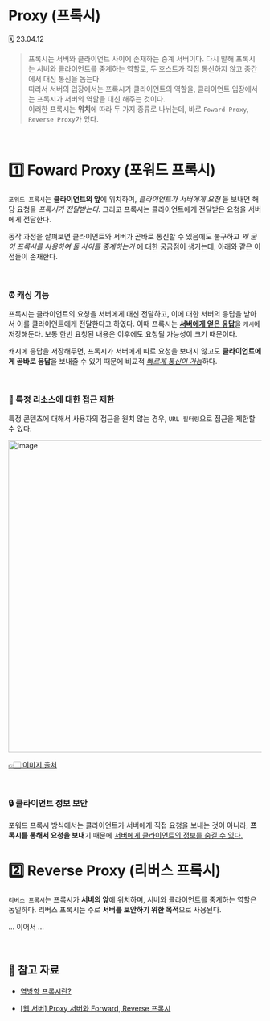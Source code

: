 # Proxy (프록시)

🗓 23.04.12

> 프록시는 서버와 클라이언트 사이에 존재하는 중계 서버이다. 다시 말해 프록시는 서버와 클라이언트를 중계하는 역할로, 두 호스트가 직접 통신하지 않고 중간에서 대신 통신을 돕는다.  
> 따라서 서버의 입장에서는 프록시가 클라이언트의 역할을, 클라이언트 입장에서는 프록시가 서버의 역할을 대신 해주는 것이다.  
> 이러한 프록시는 **위치**에 따라 두 가지 종류로 나뉘는데, 바로 `Foward Proxy`, `Reverse Proxy`가 있다.

<br>

# 1️⃣ Foward Proxy (포워드 프록시)

`포워드 프록시`는 **클라이언트의 앞**에 위치하며, _클라이언트가 서버에게 요청_ 을 보내면 해당 요청을 _프록시가 전달받는다._ 그리고 프록시는 클라이언트에게 전달받은 요청을 서버에게 전달한다.

동작 과정을 살펴보면 클라이언트와 서버가 곧바로 통신할 수 있음에도 불구하고 _왜 굳이 프록시를 사용하여 둘 사이를 중계하는가_ 에 대한 궁금점이 생기는데, 아래와 같은 이점들이 존재한다.

<br>

### ⏰ 캐싱 기능

프록시는 클라이언트의 요청을 서버에게 대신 전달하고, 이에 대한 서버의 응답을 받아서 이를 클라이언트에게 전달한다고 하였다. 이때 프록시는 <U>**서버에게 얻은 응답**</U>을 `캐시`에 저장해둔다. 보통 한번 요청된 내용은 이후에도 요청될 가능성이 크기 때문이다.

캐시에 응답을 저장해두면, 프록시가 서버에게 따로 요청을 보내지 않고도 **클라이언트에게 곧바로 응답**을 보내줄 수 있기 때문에 비교적 <U>_빠르게 통신이 가능_</U>하다.

<br>

### 🚫 특정 리소스에 대한 접근 제한

특정 콘텐츠에 대해서 사용자의 접근을 원치 않는 경우, `URL 필터링`으로 접근을 제한할 수 있다.

<img width="620" alt="image" src="https://user-images.githubusercontent.com/63039855/231438955-f35aaa2c-c916-4483-8a66-8ea693eb9294.png">

[👉🏻 이미지 출처](https://engineer-mole.tistory.com/288)

<br>

### 🔒 클라이언트 정보 보안

포워드 프록시 방식에서는 클라이언트가 서버에게 직접 요청을 보내는 것이 아니라, **프록시를 통해서 요청을 보내**기 때문에 <U>서버에게 클라이언트의 정보를 숨길 수 있다.</U>

# 2️⃣ Reverse Proxy (리버스 프록시)

`리버스 프록시`는 프록시가 **서버의 앞**에 위치하며, 서버와 클라이언트를 중계하는 역할은 동일하다. 리버스 프록시는 주로 **서버를 보안하기 위한 목적**으로 사용된다.

... 이어서 ...

<br>

## 📖 참고 자료

- [역방향 프록시란?](https://www.cloudflare.com/ko-kr/learning/cdn/glossary/reverse-proxy/)

- [[웹 서버] Proxy 서버와 Forward, Reverse 프록시](https://jcdgods.tistory.com/322)
